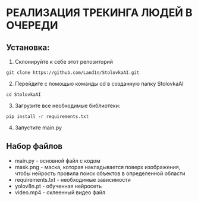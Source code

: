 # РЕАЛИЗАЦИЯ ТРЕКИНГА ЛЮДЕЙ В ОЧЕРЕДИ
## Установка:

1. Склонируйте к себе этот репозиторий
```
git clone https://github.com/Land1n/StolovkaAI.git
```
2. Перейдите с помощью команды cd в созданную папку StolovkaAI
```
cd StolovkaAI
```
3. Загрузите все необходимые библиотеки: 
```
pip install -r requirements.txt
```
4. Запустите main.py

## Набор файлов 

* main.py - основной файл с кодом
* mask.png - маска, которая накладывается поверх изображения, чтобы нейрость провила поиск объектов в определенной области
* requirements.txt - необходимые зависимости
* yolov8n.pt - обученная нейросеть 
* video.mp4 - склеенный видео файл
